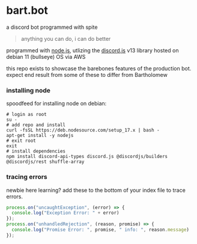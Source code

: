 # bart.bot
a discord bot programmed with spite
> anything you can do, i can do better

programmed with [node.js](https://github.com/nodejs/node), utlizing the [discord.js](https://github.com/discordjs/discord.js) v13 library
hosted on debian 11 (bullseye) OS via AWS

this repo exists to showcase the barebones features of the production bot. expect end result from some of these to differ from Bartholomew
### installing node
spoodfeed for installing node on debian:
```shell
# login as root
su -
# add repo and install
curl -fsSL https://deb.nodesource.com/setup_17.x | bash -
apt-get install -y nodejs
# exit root
exit
# install dependencies
npm install discord-api-types discord.js @discordjs/builders @discordjs/rest shuffle-array
```
### tracing errors
newbie here learning? add these to the bottom of your index file to trace errors.
```javascript
process.on("uncaughtException", (error) => {
  console.log("Exception Error: " + error) 
});
process.on("unhandledRejection", (reason, promise) => {
  console.log("Promise Error: ", promise, " info: ", reason.message)
});
```
